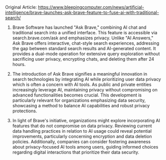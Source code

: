Original Article: https://www.bleepingcomputer.com/news/artificial-intelligence/brave-launches-ask-brave-feature-to-fuse-ai-with-traditional-search/

1) Brave Software has launched "Ask Brave," combining AI chat and traditional search into a unified interface. This feature is accessible via search.brave.com/ask and emphasizes privacy. Unlike "AI Answers," Ask Brave offers interactive, chat-style search experiences, addressing the gap between standard search results and AI-generated content. It provides a dual-mode operation for extensive query exploration without sacrificing user privacy, encrypting chats, and deleting them after 24 hours.

2) The introduction of Ask Brave signifies a meaningful innovation in search technologies by integrating AI while prioritizing user data privacy which is often a concern with AI tools. As public and private entities increasingly leverage AI, maintaining privacy without compromising on advanced functionalities becomes crucial. This development is particularly relevant for organizations emphasizing data security, showcasing a method to balance AI capabilities and robust privacy protections.

3) In light of Brave's initiative, organizations might explore incorporating AI features that do not compromise on data privacy. Reviewing current data handling practices in relation to AI usage could reveal potential improvements, particularly concerning encryption and data deletion policies. Additionally, companies can consider fostering awareness about privacy-focused AI tools among users, guiding informed choices regarding digital interactions that prioritize their data security.